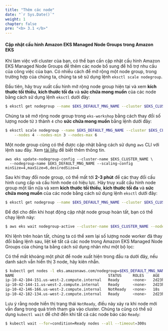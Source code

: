 ```yaml
---
title: "Thêm các node"
date: "`r Sys.Date()`"
weight: 1
chapter: false
pre: "<b> 3.1 </b>"
---
```


#### Cập nhật cấu hình Amazon EKS Managed Node Groups trong Amazon EKS

Khi làm việc với cluster của bạn, có thể bạn cần cập nhật cấu hình Amazon EKS Managed Node Groups để thêm các node bổ sung để hỗ trợ nhu cầu của công việc của bạn. Có nhiều cách để mở rộng một node group, trong trường hợp của chúng ta, chúng ta sẽ sử dụng lệnh `eksctl scale nodegroup`.

Đầu tiên, hãy truy xuất cấu hình mở rộng node group hiện tại và xem **kích thước tối thiểu**, **kích thước tối đa** và **sức chứa mong muốn** của các node bằng cách sử dụng lệnh `eksctl` dưới đây:

```bash
$ eksctl get nodegroup --name $EKS_DEFAULT_MNG_NAME --cluster $EKS_CLUSTER_NAME
```

Chúng ta sẽ mở rộng node group trong `eks-workshop` bằng cách thay đổi số lượng node từ `3` thành `4` cho **sức chứa mong muốn** bằng lệnh dưới đây:

```bash
$ eksctl scale nodegroup --name $EKS_DEFAULT_MNG_NAME --cluster $EKS_CLUSTER_NAME \
    --nodes 4 --nodes-min 3 --nodes-max 6
```

Một node group cũng có thể được cập nhật bằng cách sử dụng `aws` CLI với lệnh sau đây. Xem [tài liệu](https://docs.aws.amazon.com/cli/latest/reference/eks/update-nodegroup-config.html) để biết thêm thông tin.

```
aws eks update-nodegroup-config --cluster-name $EKS_CLUSTER_NAME \
  --nodegroup-name $EKS_DEFAULT_MNG_NAME --scaling-config minSize=4,maxSize=6,desiredSize=4
```

Sau khi thay đổi node group, có thể mất tới **2-3 phút** để các thay đổi cấu hình cung cấp và cấu hình node có hiệu lực. Hãy truy xuất cấu hình node group một lần nữa và xem **kích thước tối thiểu**, **kích thước tối đa** và **sức chứa mong muốn** của các node bằng cách sử dụng lệnh `eksctl` dưới đây:

```bash
$ eksctl get nodegroup --name $EKS_DEFAULT_MNG_NAME --cluster $EKS_CLUSTER_NAME
```

Để đợi cho đến khi hoạt động cập nhật node group hoàn tất, bạn có thể chạy lệnh này:

```bash hook=wait-node
$ aws eks wait nodegroup-active --cluster-name $EKS_CLUSTER_NAME --nodegroup-name $EKS_DEFAULT_MNG_NAME
```

Khi lệnh trên hoàn tất, chúng ta có thể xem lại số lượng node worker đã thay đổi bằng lệnh sau, liệt kê tất cả các node trong Amazon EKS Managed Node Groups của chúng ta bằng cách sử dụng nhãn như một bộ lọc:

Có thể mất khoảng một phút để node xuất hiện trong đầu ra dưới đây, nếu danh sách vẫn hiển thị 3 node, hãy kiên nhẫn.


```bash
$ kubectl get nodes -l eks.amazonaws.com/nodegroup=$EKS_DEFAULT_MNG_NAME
NAME                                          STATUS     ROLES    AGE     VERSION
ip-10-42-104-151.us-west-2.compute.internal   Ready      <none>   2d23h   vVAR::KUBERNETES_NODE_VERSION
ip-10-42-144-11.us-west-2.compute.internal    Ready      <none>   2d23h   vVAR::KUBERNETES_NODE_VERSION
ip-10-42-146-166.us-west-2.compute.internal   NotReady   <none>   18s     vVAR::KUBERNETES_NODE_VERSION
ip-10-42-182-134.us-west-2.compute.internal   Ready      <none>   2d23h   vVAR::KUBERNETES_NODE_VERSION
```

Lưu ý rằng node hiển thị trạng thái `NotReady`, điều này xảy ra khi node mới vẫn đang trong quá trình tham gia vào cluster. Chúng ta cũng có thể sử dụng `kubectl wait` để chờ đến khi tất cả các node báo cáo `Ready`:

```bash hook=add-node
$ kubectl wait --for=condition=Ready nodes --all --timeout=300s
```
